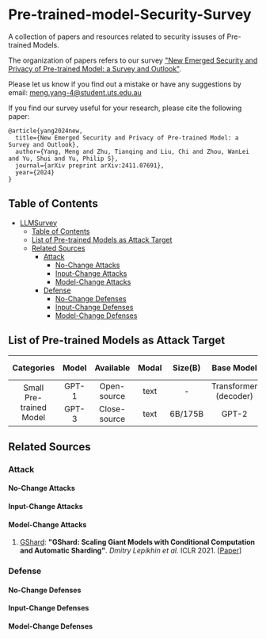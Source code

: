 # Pre-trained-model-Security-Survey

A collection of papers and resources related to security issuses of Pre-trained Models.

The organization of papers refers to our survey ["New Emerged Security and Privacy of Pre-trained Model: a Survey and Outlook"](https://arxiv.org/abs/2411.07691).

Please let us know if you find out a mistake or have any suggestions by email: meng.yang-4@student.uts.edu.au

If you find our survey useful for your research, please cite the following paper:

```
@article{yang2024new,
  title={New Emerged Security and Privacy of Pre-trained Model: a Survey and Outlook},
  author={Yang, Meng and Zhu, Tianqing and Liu, Chi and Zhou, WanLei and Yu, Shui and Yu, Philip S},
  journal={arXiv preprint arXiv:2411.07691},
  year={2024}
}
```


## Table of Contents

- [LLMSurvey](#Pre-trained-model-Security-Survey)
  - [Table of Contents](#table-of-contents)
  - [List of Pre-trained Models as Attack Target](List-of-Pre-trained-Models-as-Attack-Target)
  - [Related Sources](#related-sources)
    - [Attack](#attack)
      - [No-Change Attacks](#No-Change-Attacks)
      - [Input-Change Attacks](#Input-Change-Attacks)
      - [Model-Change Attacks](#Model-Change-Attacks)
    - [Defense](#defense)
      - [No-Change Defenses](#No-Change-Defenses)
      - [Input-Change Defenses](#Input-Change-Defenses)
      - [Model-Change Defenses](#Model-Change-Defenses)

## List of Pre-trained Models as Attack Target

<table class="tg">
<thead>
  <tr>
    <th class="tg-nrix" align="center" rowspan="2">Categories</th>
    <th class="tg-0lax" align="center" rowspan="2">Model</th>
    <th class="tg-baqh" align="center" rowspan="2">Available</th>
    <th class="tg-0lax" align="center" rowspan="2">Modal</th>
    <th class="tg-baqh" align="center" rowspan="2">Size(B)</th>
    <th class="tg-0lax" align="center" rowspan="2">Base Model</th>
    <th class="tg-baqh" align="center" rowspan="2">Release Time</th>
  </tr>
  <tr>
  </tr>
  </thead>
  <tbody>
  <tr>
    <td class="tg-nrix" align="center" rowspan="27"> Small <br> Pre-trained Model</td>
    <td class="tg-0lax" align="center" rowspan="2">GPT-1</td>
    <td class="tg-baqh" align="center" rowspan="2">Open-source</td>
    <td class="tg-0lax" align="center" rowspan="2">text</td>
    <td class="tg-baqh" align="center" rowspan="2">-</td>
    <td class="tg-0lax" align="center" rowspan="2">Transformer (decoder)</td>
    <td class="tg-baqh" align="center" rowspan="2">Jun-2018</td>
  </tr>
    <tr>
    <td class="tg-0lax" align="center" rowspan="2">BERT</td>
    <td class="tg-baqh" align="center" rowspan="2">Open-source</td>
    <td class="tg-0lax" align="center" rowspan="2">text</td>
    <td class="tg-baqh" align="center" rowspan="2">330MB</td>
    <td class="tg-0lax" align="center" rowspan="2">Transformer (Encoder)</td>
    <td class="tg-baqh" align="center" rowspan="2">Oct-2018</td>
  </tr>
    <tr>
    <td class="tg-0lax" align="center" rowspan="2">GPT-3</td>
    <td class="tg-baqh" align="center" rowspan="2">Close-source</td>
    <td class="tg-0lax" align="center" rowspan="2">text</td>
    <td class="tg-baqh" align="center" rowspan="2">6B/175B</td>
    <td class="tg-0lax" align="center" rowspan="2">GPT-2</td>
    <td class="tg-baqh" align="center" rowspan="2">May-2020</td>
  </tr>
    <tr>
    <td class="tg-0lax" align="center" rowspan="2">GPT-3.5</td>
    <td class="tg-baqh" align="center" rowspan="2">Close-source</td>
    <td class="tg-0lax" align="center" rowspan="2">text</td>
    <td class="tg-baqh" align="center" rowspan="2">-</td>
    <td class="tg-0lax" align="center" rowspan="2">GPT-3</td>
    <td class="tg-baqh" align="center" rowspan="2">Mar-2022</td>
  </tr>
</tbody>
</table>

  

## Related Sources

### Attack
#### No-Change Attacks

#### Input-Change Attacks

#### Model-Change Attacks

1. <u>GShard</u>: **"GShard: Scaling Giant Models with Conditional Computation and Automatic Sharding"**. *Dmitry Lepikhin et al.* ICLR 2021. [[Paper](http://arxiv.org/abs/2006.16668v1)]


### Defense
#### No-Change Defenses

#### Input-Change Defenses

#### Model-Change Defenses


